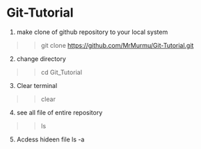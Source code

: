 # Git-Tutorial

1. make clone of github repository to your local system
>> git clone https://github.com/MrMurmu/Git-Tutorial.git

2. change directory
>> cd Git_Tutorial

3. Clear terminal
>> clear

4. see all file of entire repository
>> ls

5. Acdess hideen file
ls -a
